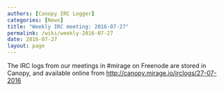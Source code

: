 ```yaml
---
authors: [Canopy IRC Logger]
categories: [News]
title: "Weekly IRC meeting: 2016-07-27"
permalink: /wiki/weekly-2016-07-27
date: 2016-07-27
layout: page
---
```


<!DOCTYPE html>
<p>The IRC logs from our meetings in #mirage on Freenode are stored in Canopy, and available online from <a href="http://canopy.mirage.io/irclogs/27-07-2016">http://canopy.mirage.io/irclogs/27-07-2016</a></p>